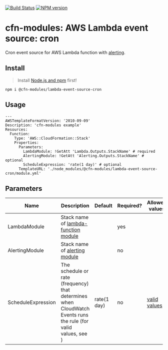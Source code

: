 [![Build Status](https://travis-ci.org/cfn-modules/lambda-event-source-cron.svg?branch=master)](https://travis-ci.org/cfn-modules/lambda-event-source-cron)
[![NPM version](https://img.shields.io/npm/v/@cfn-modules/lambda-event-source-cron.svg)](https://www.npmjs.com/package/@cfn-modules/lambda-event-source-cron)

# cfn-modules: AWS Lambda event source: cron

Cron event source for AWS Lambda function with [alerting](https://www.npmjs.com/package/@cfn-modules/alerting).

## Install

> Install [Node.js and npm](https://nodejs.org/) first!

```
npm i @cfn-modules/lambda-event-source-cron
```

## Usage

```
---
AWSTemplateFormatVersion: '2010-09-09'
Description: 'cfn-modules example'
Resources:
  Function:
    Type: 'AWS::CloudFormation::Stack'
    Properties:
      Parameters:
        LambdaModule: !GetAtt 'Lambda.Outputs.StackName' # required
        AlertingModule: !GetAtt 'Alerting.Outputs.StackName' # optional
        ScheduleExpression: 'rate(1 day)' # optional
      TemplateURL: './node_modules/@cfn-modules/lambda-event-source-cron/module.yml'
```

## Parameters

<table>
  <thead>
    <tr>
      <th>Name</th>
      <th>Description</th>
      <th>Default</th>
      <th>Required?</th>
      <th>Allowed values</th>
    </tr>
  </thead>
  <tbody>
    <tr>
      <td>LambdaModule</td>
      <td>Stack name of <a href="https://www.npmjs.com/package/@cfn-modules/lambda-function">lambda-function module</a></td>
      <td></td>
      <td>yes</td>
      <td></td>
    </tr>
    <tr>
      <td>AlertingModule</td>
      <td>Stack name of <a href="https://www.npmjs.com/package/@cfn-modules/alerting">alerting module</a></td>
      <td></td>
      <td>no</td>
      <td></td>
    </tr>
    <tr>
      <td>ScheduleExpression</td>
      <td>The schedule or rate (frequency) that determines when CloudWatch Events runs the rule (for valid values, see )</td>
      <td>rate(1 day)</td>
      <td>no</td>
      <td><a href="http://docs.aws.amazon.com/AmazonCloudWatch/latest/events/ScheduledEvents.html">valid values</a></td>
    </tr>
  </tbody>
</table>
